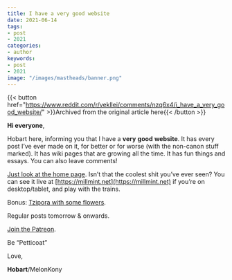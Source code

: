 ```yaml
---
title: I have a very good website
date: 2021-06-14
tags:
- post
- 2021
categories:
- author
keywords:
- post
- 2021
image: "/images/mastheads/banner.png"
---
```


{{< button href="https://www.reddit.com/r/vekllei/comments/nzq6x4/i_have_a_very_good_website/" >}}Archived from the original article here{{< /button >}}

**Hi everyone**,

Hobart here, informing you that I have a **very** **good** **website**. It has every post I’ve ever made on it, for better or for worse (with the non-canon stuff marked). It has wiki pages that are growing all the time. It has fun things and essays. You can also leave comments!

[Just look at the home page](https://imgur.com/a/BA0nNV6). Isn’t that the coolest shit you’ve ever seen? You can see it live at [https://millmint.net](https://millmint.net) if you’re on desktop/tablet, and play with the trains.

Bonus: [Tzipora with some flowers](https://imgur.com/a/P9j0nS3).

Regular posts tomorrow & onwards.

[Join the Patreon](https://www.patreon.com/vekllei).

Be “Petticoat”

Love,

**Hobart**/MelonKony
